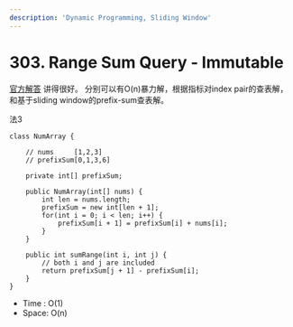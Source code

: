 ```yaml
---
description: 'Dynamic Programming, Sliding Window'
---
```


# 303. Range Sum Query - Immutable

[官方解答](https://leetcode.com/problems/range-sum-query-immutable/solution/) 讲得很好。 分别可以有O\(n\)暴力解，根据指标对index pair的查表解，和基于sliding window的prefix-sum查表解。

法3

```text
class NumArray {

    // nums     [1,2,3]
    // prefixSum[0,1,3,6]

    private int[] prefixSum;

    public NumArray(int[] nums) {
        int len = nums.length;
        prefixSum = new int[len + 1];
        for(int i = 0; i < len; i++) {
            prefixSum[i + 1] = prefixSum[i] + nums[i];
        }
    }

    public int sumRange(int i, int j) {
        // both i and j are included
        return prefixSum[j + 1] - prefixSum[i];
    }
}
```

* Time : O\(1\)
* Space: O\(n\)

